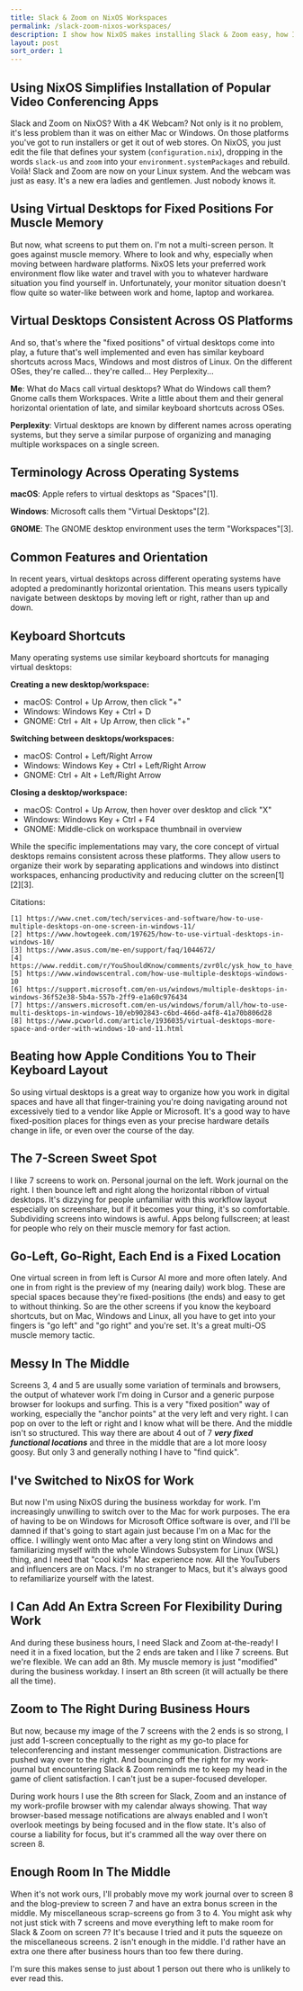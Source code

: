 ```yaml
---
title: Slack & Zoom on NixOS Workspaces
permalink: /slack-zoom-nixos-workspaces/
description: I show how NixOS makes installing Slack & Zoom easy, how I use virtual desktops across OS platforms, and how organizing fixed-position screens helps me stay in the flow with muscle memory guiding my workflow.
layout: post
sort_order: 1
---
```


## Using NixOS Simplifies Installation of Popular Video Conferencing Apps

Slack and Zoom on NixOS? With a 4K Webcam? Not only is it no problem, it's less
problem than it was on either Mac or Windows. On those platforms you've got to
run installers or get it out of web stores. On NixOS, you just edit the file
that defines your system (`configuration.nix`), dropping in the words `slack-us`
and `zoom` into your `environment.systemPackages` and rebuild. Voilà! Slack and
Zoom are now on your Linux system. And the webcam was just as easy. It's a new
era ladies and gentlemen. Just nobody knows it.

## Using Virtual Desktops for Fixed Positions For Muscle Memory

But now, what screens to put them on. I'm not a multi-screen person. It goes
against muscle memory. Where to look and why, especially when moving between
hardware platforms. NixOS lets your preferred work environment flow like water
and travel with you to whatever hardware situation you find yourself in.
Unfortunately, your monitor situation doesn't flow quite so water-like between
work and home, laptop and workarea. 

## Virtual Desktops Consistent Across OS Platforms

And so, that's where the "fixed positions" of virtual desktops come into play, a
future that's well implemented and even has similar keyboard shortcuts across
Macs, Windows and most distros of Linux. On the different OSes, they're
called... they're called... Hey Perplexity...

**Me**: What do Macs call virtual desktops? What do Windows call them? Gnome calls them Workspaces. Write a little about them and their general horizontal orientation of late, and similar keyboard shortcuts across OSes.

**Perplexity**: Virtual desktops are known by different names across operating systems, but they serve a similar purpose of organizing and managing multiple workspaces on a single screen.

## Terminology Across Operating Systems

**macOS**: Apple refers to virtual desktops as "Spaces"[1].

**Windows**: Microsoft calls them "Virtual Desktops"[2].

**GNOME**: The GNOME desktop environment uses the term "Workspaces"[3].

## Common Features and Orientation

In recent years, virtual desktops across different operating systems have adopted a predominantly horizontal orientation. This means users typically navigate between desktops by moving left or right, rather than up and down.

## Keyboard Shortcuts

Many operating systems use similar keyboard shortcuts for managing virtual desktops:

**Creating a new desktop/workspace:**
- macOS: Control + Up Arrow, then click "+"
- Windows: Windows Key + Ctrl + D
- GNOME: Ctrl + Alt + Up Arrow, then click "+"

**Switching between desktops/workspaces:**
- macOS: Control + Left/Right Arrow
- Windows: Windows Key + Ctrl + Left/Right Arrow
- GNOME: Ctrl + Alt + Left/Right Arrow

**Closing a desktop/workspace:**
- macOS: Control + Up Arrow, then hover over desktop and click "X"
- Windows: Windows Key + Ctrl + F4
- GNOME: Middle-click on workspace thumbnail in overview

While the specific implementations may vary, the core concept of virtual desktops remains consistent across these platforms. They allow users to organize their work by separating applications and windows into distinct workspaces, enhancing productivity and reducing clutter on the screen[1][2][3].

Citations:

    [1] https://www.cnet.com/tech/services-and-software/how-to-use-multiple-desktops-on-one-screen-in-windows-11/
    [2] https://www.howtogeek.com/197625/how-to-use-virtual-desktops-in-windows-10/
    [3] https://www.asus.com/me-en/support/faq/1044672/
    [4] https://www.reddit.com/r/YouShouldKnow/comments/zvr0lc/ysk_how_to_have_multiple_virtual_desktops_in/
    [5] https://www.windowscentral.com/how-use-multiple-desktops-windows-10
    [6] https://support.microsoft.com/en-us/windows/multiple-desktops-in-windows-36f52e38-5b4a-557b-2ff9-e1a60c976434
    [7] https://answers.microsoft.com/en-us/windows/forum/all/how-to-use-multi-desktops-in-windows-10/eb902843-c6bd-466d-a4f8-41a70b806d28
    [8] https://www.pcworld.com/article/1936035/virtual-desktops-more-space-and-order-with-windows-10-and-11.html

## Beating how Apple Conditions You to Their Keyboard Layout

So using virtual desktops is a great way to organize how you work in digital
spaces and have all that finger-training you're doing navigating around not
excessively tied to a vendor like Apple or Microsoft. It's a good way to have
fixed-position places for things even as your precise hardware details change in
life, or even over the course of the day. 

## The 7-Screen Sweet Spot

I like 7 screens to work on. Personal journal on the left. Work journal on the
right. I then bounce left and right along the horizontal ribbon of virtual
desktops. It's dizzying for people unfamiliar with this workflow layout
especially on screenshare, but if it becomes your thing, it's so comfortable.
Subdividing screens into windows is awful. Apps belong fullscreen; at least for
people who rely on their muscle memory for fast action.

## Go-Left, Go-Right, Each End is a Fixed Location

One virtual screen in from left is Cursor AI more and more often lately. And one
in from right is the preview of my (nearing daily) work blog. These are special
spaces because they're fixed-positions (the ends) and easy to get to without
thinking. So are the other screens if you know the keyboard shortcuts, but on
Mac, Windows and Linux, all you have to get into your fingers is "go left" and
"go right" and you're set. It's a great multi-OS muscle memory tactic.

## Messy In The Middle

Screens 3, 4 and 5 are usually some variation of terminals and browsers, the
output of whatever work I'm doing in Cursor and a generic purpose browser for
lookups and surfing. This is a very "fixed position" way of working, especially
the "anchor points" at the very left and very right. I can pop on over to the
left or right and I know what will be there. And the middle isn't so structured.
This way there are about 4 out of 7 ***very fixed functional locations*** and
three in the middle that are a lot more loosy goosy. But only 3 and generally
nothing I have to "find quick".

## I've Switched to NixOS for Work

But now I'm using NixOS during the business workday for work. I'm increasingly
unwilling to switch over to the Mac for work purposes. The era of having to be
on Windows for Microsoft Office software is over, and I'll be damned if that's
going to start again just because I'm on a Mac for the office. I willingly went
onto Mac after a very long stint on Windows and familiarizing myself with the
whole Windows Subsystem for Linux (WSL) thing, and I need that "cool kids" Mac
experience now. All the YouTubers and influencers are on Macs. I'm no stranger
to Macs, but it's always good to refamiliarize yourself with the latest.

## I Can Add An Extra Screen For Flexibility During Work

And during these business hours, I need Slack and Zoom at-the-ready! I need it
in a fixed location, but the 2 ends are taken and I like 7 screens. But we're
flexible. We can add an 8th. My muscle memory is just "modified" during the
business workday. I insert an 8th screen (it will actually be there all the
time). 

## Zoom to The Right During Business Hours

But now, because my image of the 7 screens with the 2 ends is so strong, I just
add 1-screen conceptually to the right as my go-to place for teleconferencing
and instant messenger communication. Distractions are pushed way over to the
right. And bouncing off the right for my work-journal but encountering Slack &
Zoom reminds me to keep my head in the game of client satisfaction. I can't just
be a super-focused developer.

During work hours I use the 8th screen for Slack, Zoom and an instance of my
work-profile browser with my calendar always showing. That way browser-based
message notifications are always enabled and I won't overlook meetings by being
focused and in the flow state. It's also of course a liability for focus, but
it's crammed all the way over there on screen 8.

## Enough Room In The Middle

When it's not work ours, I'll probably move my work journal over to screen 8 and
the blog-preview to screen 7 and have an extra bonus screen in the middle. My
miscellaneous scrap-screens go from 3 to 4. You might ask why not just stick
with 7 screens and move everything left to make room for Slack & Zoom on screen
7? It's because I tried and it puts the squeeze on the miscellaneous screens. 2
isn't enough in the middle. I'd rather have an extra one there after business
hours than too few there during.

I'm sure this makes sense to just about 1 person out there who is unlikely to
ever read this.
